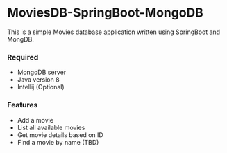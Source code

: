 # MoviesDB-SpringBoot-MongoDB
This is a simple Movies database application written using SpringBoot and MongDB. 

### Required
* MongoDB server 
* Java version 8 
* Intellij (Optional) 

### Features 
* Add a movie
* List all available movies 
* Get movie details based on ID 
* Find a movie by name (TBD) 
